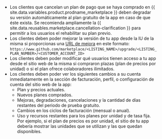 - Los clientes que cancelan un plan de pago que se haya comprado en {{ site.data.variables.product.prodname_marketplace }} deben degradar su versión automáticamente al plan gratuito de la app en caso de que éste exista. Se recomienda ampliamente la {{ site.data.reusables.marketplace.cancellation-clarification }} para permitir a los usuarios el rehabilitar su plan previo.
- Los clientes deben poder mejorar la versión de tu app desde la IU de la misma si proporcionas una [URL de mejora](/marketplace/integrating-with-the-github-marketplace-api/upgrading-and-downgrading-plans/#about-upgrade-urls) en este formato: `https://www.github.com/marketplace/<LISTING_NAME>/upgrade/<LISTING_PLAN_NUMBER>/<CUSTOMER_ACCOUNT_ID>`
- Los clientes deben poder modificar qué usuarios tienen acceso a tu app desde el sitio web de la misma si compraron plazas (plan de precios por unidad) o si el plan ofrece colaboradores ilimitados.
- Los clientes deben poder ver los siguientes cambios a su cuenta inmediatamente en la sección de facturación, perfil, o configuración de cuenta del sitio web de la app:
  - Plan y precios actuales.
  - Nuevos planes comprados.
  - Mejoras, degradaciones, cancelaciones y la cantidad de días restantes del periodo de prueba gratuito.
  - Cambios en los ciclos de facturación (mensual o anual).
  - Uso y recursos restantes para los planes por unidad y de tasa fija. Por ejemplo, si el plan de precios es por unidad, el sitio de tu app debería mostrar las unidades que se utilizan y las que quedan disponibles.
